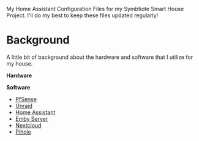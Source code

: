 My Home Assistant Configuration Files for my Symbtiote Smart House Project.
I'll do my best to keep these files updated regularly!

# Background

A little bit of background about the hardware and software that I utilize for my house.

**Hardware**

**Software**

* [PfSense](https://www.pfsense.org/)
* [Unraid](https://unraid.net/)
* [Home Assistant](https://www.home-assistant.io/)
* [Emby Server](https://emby.media/)
* [Nextcloud](https://nextcloud.com/)
* [Pihole](https://pi-hole.net/)
